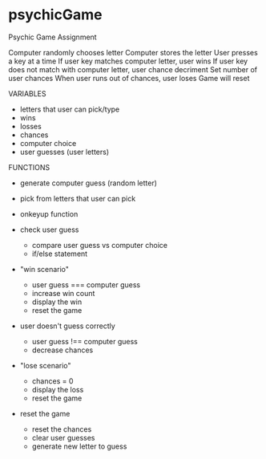 # psychicGame
Psychic Game Assignment

Computer randomly chooses letter
Computer stores the letter
User presses a key at a time
If user key matches computer letter, user wins
If user key does not match with computer letter, user chance decriment
Set number of user chances
When user runs out of chances, user loses
Game will reset

VARIABLES
* letters that user can pick/type
* wins
* losses
* chances
* computer choice
* user guesses (user letters)

FUNCTIONS
* generate computer guess (random letter)
* pick from letters that user can pick
* onkeyup function
* check user guess
  * compare user guess vs computer choice
  * if/else statement

* "win scenario"
  * user guess === computer guess
  * increase win count
  * display the win
  * reset the game

* user doesn't guess correctly
  * user guess !== computer guess
  * decrease chances

* "lose scenario"
  * chances = 0
  * display the loss
  * reset the game
  
* reset the game
  * reset the chances
  * clear user guesses
  * generate new letter to guess
